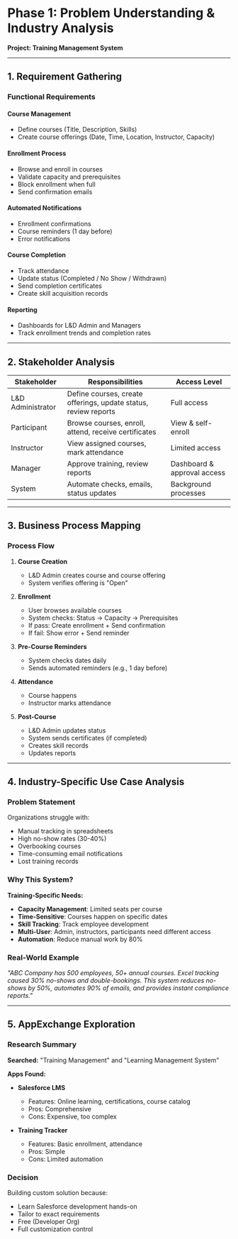 # Phase 1: Problem Understanding & Industry Analysis  
**Project: Training Management System**

---

## 1. Requirement Gathering  

### Functional Requirements  

#### Course Management  
- Define courses (Title, Description, Skills)  
- Create course offerings (Date, Time, Location, Instructor, Capacity)  

#### Enrollment Process  
- Browse and enroll in courses  
- Validate capacity and prerequisites  
- Block enrollment when full  
- Send confirmation emails  

#### Automated Notifications  
- Enrollment confirmations  
- Course reminders (1 day before)  
- Error notifications  

#### Course Completion  
- Track attendance  
- Update status (Completed / No Show / Withdrawn)  
- Send completion certificates  
- Create skill acquisition records  

#### Reporting  
- Dashboards for L&D Admin and Managers  
- Track enrollment trends and completion rates  

---

## 2. Stakeholder Analysis  

| **Stakeholder**     | **Responsibilities**                                                   | **Access Level**                  |
|----------------------|------------------------------------------------------------------------|-----------------------------------|
| L&D Administrator    | Define courses, create offerings, update status, review reports        | Full access                       |
| Participant          | Browse courses, enroll, attend, receive certificates                   | View & self-enroll                |
| Instructor           | View assigned courses, mark attendance                                 | Limited access                    |
| Manager              | Approve training, review reports                                       | Dashboard & approval access       |
| System               | Automate checks, emails, status updates                                | Background processes              |

---

## 3. Business Process Mapping  

### Process Flow  

1. **Course Creation**  
   - L&D Admin creates course and course offering  
   - System verifies offering is "Open"  

2. **Enrollment**  
   - User browses available courses  
   - System checks: Status → Capacity → Prerequisites  
   - If pass: Create enrollment + Send confirmation  
   - If fail: Show error + Send reminder  

3. **Pre-Course Reminders**  
   - System checks dates daily  
   - Sends automated reminders (e.g., 1 day before)  

4. **Attendance**  
   - Course happens  
   - Instructor marks attendance  

5. **Post-Course**  
   - L&D Admin updates status  
   - System sends certificates (if completed)  
   - Creates skill records  
   - Updates reports  

---

## 4. Industry-Specific Use Case Analysis  

### Problem Statement  
Organizations struggle with:  
- Manual tracking in spreadsheets  
- High no-show rates (30-40%)  
- Overbooking courses  
- Time-consuming email notifications  
- Lost training records  

### Why This System?  
**Training-Specific Needs:**  
- **Capacity Management**: Limited seats per course  
- **Time-Sensitive**: Courses happen on specific dates  
- **Skill Tracking**: Track employee development  
- **Multi-User**: Admin, instructors, participants need different access  
- **Automation**: Reduce manual work by 80%  

### Real-World Example  
*"ABC Company has 500 employees, 50+ annual courses. Excel tracking caused 30% no-shows and double-bookings. This system reduces no-shows by 50%, automates 90% of emails, and provides instant compliance reports."*  

---

## 5. AppExchange Exploration  

### Research Summary  
**Searched:** "Training Management" and "Learning Management System"  

**Apps Found:**  
- **Salesforce LMS**  
  - Features: Online learning, certifications, course catalog  
  - Pros: Comprehensive  
  - Cons: Expensive, too complex  

- **Training Tracker**  
  - Features: Basic enrollment, attendance  
  - Pros: Simple  
  - Cons: Limited automation  

### Decision  
Building custom solution because:  
- Learn Salesforce development hands-on  
- Tailor to exact requirements  
- Free (Developer Org)  
- Full customization control  
